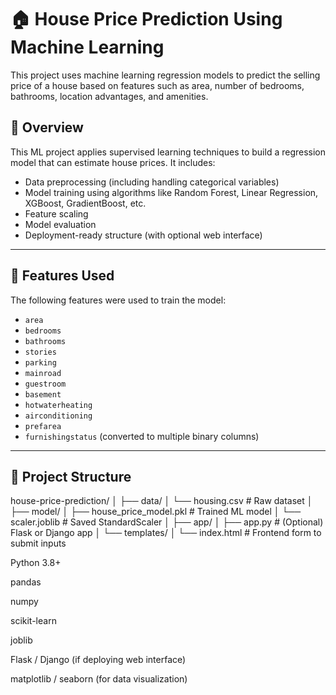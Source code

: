 # 🏠 House Price Prediction Using Machine Learning

This project uses machine learning regression models to predict the selling price of a house based on features such as area, number of bedrooms, bathrooms, location advantages, and amenities.

## 🚀 Overview

This ML project applies supervised learning techniques to build a regression model that can estimate house prices. It includes:

- Data preprocessing (including handling categorical variables)
- Model training using algorithms like Random Forest, Linear Regression, XGBoost, GradientBoost, etc.
- Feature scaling
- Model evaluation
- Deployment-ready structure (with optional web interface)

---

## 🧠 Features Used

The following features were used to train the model:

- `area`
- `bedrooms`
- `bathrooms`
- `stories`
- `parking`
- `mainroad`
- `guestroom`
- `basement`
- `hotwaterheating`
- `airconditioning`
- `prefarea`
- `furnishingstatus` (converted to multiple binary columns)

---

## 📂 Project Structure

house-price-prediction/
│
├── data/
│ └── housing.csv # Raw dataset
│
├── model/
│ ├── house_price_model.pkl # Trained ML model
│ └── scaler.joblib # Saved StandardScaler
│
├── app/
│ ├── app.py # (Optional) Flask or Django app
│ └── templates/
│ └── index.html # Frontend form to submit inputs

Python 3.8+

pandas

numpy

scikit-learn

joblib

Flask / Django (if deploying web interface)

matplotlib / seaborn (for data visualization)
